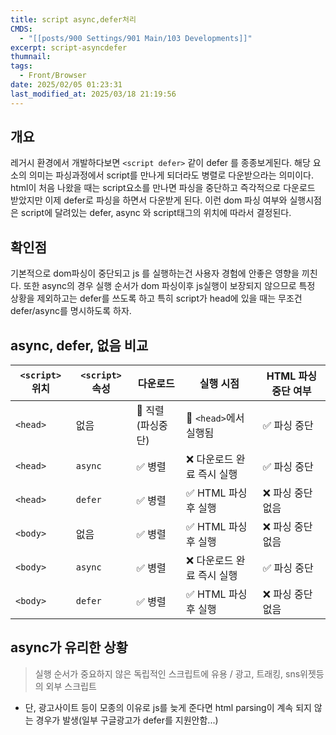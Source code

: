 ```yaml
---
title: script async,defer처리
CMDS:
  - "[[posts/900 Settings/901 Main/103 Developments]]"
excerpt: script-asyncdefer
thumnail: 
tags:
  - Front/Browser
date: 2025/02/05 01:23:31
last_modified_at: 2025/03/18 21:19:56
---
```

## 개요
레거시 환경에서 개발하다보면 `<script defer>` 같이 defer 를 종종보게된다. 해당 요소의 의미는 파싱과정에서 script를 만나게 되더라도 병렬로 다운받으라는 의미이다. html이 처음 나왔을 때는 script요소를 만나면 파싱을 중단하고 즉각적으로 다운로드 받았지만 이제 defer로 파싱을 하면서 다운받게 된다. 이런 dom 파싱 여부와 실행시점은 script에 달려있는 defer, async 와 script태그의 위치에 따라서 결정된다.

## 확인점
기본적으로 dom파싱이 중단되고 js 를 실행하는건 사용자 경험에 안좋은 영향을 끼친다.
또한 async의 경우 실행 순서가 dom 파싱이후 js실행이 보장되지 않으므로 특정 상황을 제외하고는
defer를 쓰도록 하고 특히 script가 head에 있을 때는 무조건 defer/async를 명시하도록 하자.

## async, defer, 없음 비교

| `<script>` 위치 | `<script>` 속성 | 다운로드        | 실행 시점             | HTML 파싱 중단 여부 |
| ------------- | ------------- | ----------- | ----------------- | ------------- |
| `<head>`      | 없음            | 🚨 직렬(파싱중단) | 🚨 `<head>`에서 실행됨 | ✅ 파싱 중단       |
| `<head>`      | `async`       | ✅ 병렬        | ❌ 다운로드 완료 즉시 실행   | ✅ 파싱 중단       |
| `<head>`      | `defer`       | ✅ 병렬        | ✅ HTML 파싱 후 실행    | ❌ 파싱 중단 없음    |
| `<body>`      | 없음            | ✅ 병렬        | ✅ HTML 파싱 후 실행    | ❌ 파싱 중단 없음    |
| `<body>`      | `async`       | ✅ 병렬        | ❌ 다운로드 완료 즉시 실행   | ✅ 파싱 중단       |
| `<body>`      | `defer`       | ✅ 병렬        | ✅ HTML 파싱 후 실행    | ❌ 파싱 중단 없음    |


## async가 유리한 상황
> 실행 순서가 중요하지 않은 독립적인 스크립트에 유용 / 광고, 트래킹, sns위젯등의 외부 스크립트

* 단, 광고사이트 등이 모종의 이유로 js를 늦게 준다면 html parsing이 계속 되지 않는 경우가 발생(일부 구글광고가 defer를 지원안함...)
